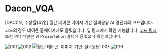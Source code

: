 # Dacon_VQA
[DACON, 수상🏆(4위)] 월간 데이콘 이미지 기반 질의응답 AI 경진대회 코드입니다.    
코드의 경우 데이콘 홈페이지에도 올렸습니다. 옆 링크에서 확인 가능합니다. [코드 링크](https://dacon.io/competitions/official/236118/codeshare/8666?page=1&dtype=recent)    
또한 PPT파일은 위 Presentation 폴더에 올렸으니 확인바랍니다.    
    
![001](https://github.com/hoon-bari/Dacon_VQA/assets/121400054/55218042-392f-4201-a06e-6ff0a8041f5a)
![002](https://github.com/hoon-bari/Dacon_VQA/assets/121400054/4919c599-614b-4543-a2e2-02c7650b50d9)
![월간-데이콘-이미지-기반-질의응답-003](https://github.com/hoon-bari/Dacon_VQA/assets/121400054/9435b385-a414-4be2-931a-52addc4daf4b)
![016](https://github.com/hoon-bari/Dacon_VQA/assets/121400054/14a12b2e-7d43-4fee-9136-73130ffd4314)
